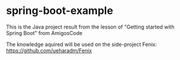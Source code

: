 ﻿# spring-boot-example
 
This is the Java project result from the lesson of "Getting started with Spring Boot" from AmigosCode

The knowledge aquired will be used on the side-project Fenix: https://github.com/ueharadm/Fenix
